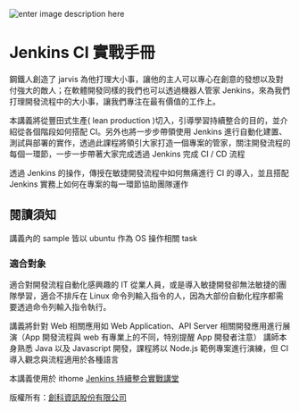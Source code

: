 ![enter image description here](https://lh3.googleusercontent.com/-vZ7C1C_7fUE/VUCZVwU6rpI/AAAAAAAAP9Q/zSCXlYLE5eQ/s0/jenkins-stickers.png)

Jenkins CI 實戰手冊
====================

鋼鐵人創造了 jarvis 為他打理大小事，讓他的主人可以專心在創意的發想以及對付強大的敵人；在軟體開發同樣的我們也可以透過機器人管家 Jenkins，來為我們打理開發流程中的大小事，讓我們專注在最有價值的工作上。

本講義將從豐田式生產( lean production )切入，引導學習持續整合的目的，並介紹從各個階段如何搭配 CI。另外也將一步步帶領使用 Jenkins 進行自動化建置、測試與部署的實作，透過此課程將領引大家打造一個專案的管家，關注開發流程的每個一環節，一步一步帶著大家完成透過 Jenkins 完成 CI / CD 流程

透過 Jenkins 的操作，傳授在敏捷開發流程中如何無痛進行 CI 的導入，並且搭配 Jenkins 實務上如何在專案的每一環節協助團隊運作

閱讀須知
--------

講義內的 sample 皆以 ubuntu 作為 OS 操作相關 task

### 適合對象

適合對開發流程自動化感興趣的 IT 從業人員，或是導入敏捷開發卻無法敏捷的團隊學習，適合不排斥在 Linux 命令列輸入指令的人，因為大部份自動化程序都需要透過命令列輸入指令執行。

講義將針對 Web 相關應用如 Web Application、API Server 相關開發應用進行展演（App 開發流程與 web 有專業上的不同，特別提醒 App 開發者注意） 講師本身熟悉 Java 以及 Javascript 開發，課程將以 Node.js 範例專案進行演練，但 CI 導入觀念與流程適用於各種語言

本講義使用於 ithome [Jenkins 持續整合實戰講堂](http://devopsconf.ithome.com.tw/workshop/jenkins/index.html)

版權所有：[創科資訊股份有限公司](http://trunk-studio.com/)
